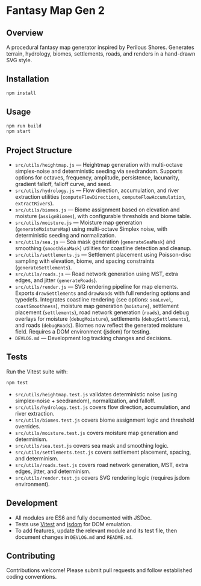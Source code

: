 # Fantasy Map Gen 2

## Overview
A procedural fantasy map generator inspired by Perilous Shores. Generates terrain, hydrology, biomes, settlements, roads, and renders in a hand-drawn SVG style.

## Installation
```bash
npm install
```

## Usage
```bash
npm run build
npm start
```

## Project Structure

- `src/utils/heightmap.js` — Heightmap generation with multi-octave simplex-noise and deterministic seeding via seedrandom. Supports options for octaves, frequency, amplitude, persistence, lacunarity, gradient falloff, falloff curve, and seed.
- `src/utils/hydrology.js` — Flow direction, accumulation, and river extraction utilities (`computeFlowDirections`, `computeFlowAccumulation`, `extractRivers`).
- `src/utils/biomes.js` — Biome assignment based on elevation and moisture (`assignBiomes`), with configurable thresholds and biome table.
- `src/utils/moisture.js` — Moisture map generation (`generateMoistureMap`) using multi-octave Simplex noise, with deterministic seeding and normalization.
- `src/utils/sea.js` — Sea mask generation (`generateSeaMask`) and smoothing (`smoothSeaMask`) utilities for coastline detection and cleanup.
- `src/utils/settlements.js` — Settlement placement using Poisson-disc sampling with elevation, biome, and spacing constraints (`generateSettlements`).
- `src/utils/roads.js` — Road network generation using MST, extra edges, and jitter (`generateRoads`).
- `src/utils/render.js` — SVG rendering pipeline for map elements. Exports `drawSettlements` and `drawRoads` with full rendering options and typedefs. Integrates coastline rendering (see options: `seaLevel`, `coastSmoothness`), moisture map generation (`moisture`), settlement placement (`settlements`), road network generation (`roads`), and debug overlays for moisture (`debugMoisture`), settlements (`debugSettlements`), and roads (`debugRoads`). Biomes now reflect the generated moisture field. Requires a DOM environment (jsdom) for testing.
- `DEVLOG.md` — Development log tracking changes and decisions.

## Tests
Run the Vitest suite with:
```bash
npm test
```
- `src/utils/heightmap.test.js` validates deterministic noise (using simplex-noise + seedrandom), normalization, and falloff.
- `src/utils/hydrology.test.js` covers flow direction, accumulation, and river extraction.
- `src/utils/biomes.test.js` covers biome assignment logic and threshold overrides.
- `src/utils/moisture.test.js` covers moisture map generation and determinism.
- `src/utils/sea.test.js` covers sea mask and smoothing logic.
- `src/utils/settlements.test.js` covers settlement placement, spacing, and determinism.
- `src/utils/roads.test.js` covers road network generation, MST, extra edges, jitter, and determinism.
- `src/utils/render.test.js` covers SVG rendering logic (requires jsdom environment).

## Development
- All modules are ES6 and fully documented with JSDoc.
- Tests use [Vitest](https://vitest.dev/) and [jsdom](https://github.com/jsdom/jsdom) for DOM emulation.
- To add features, update the relevant module and its test file, then document changes in `DEVLOG.md` and `README.md`.

## Contributing

Contributions welcome! Please submit pull requests and follow established coding conventions. 